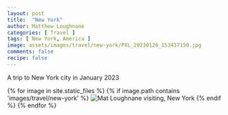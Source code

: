 ```yaml
---
layout: post
title:  "New York"
author: Matthew Loughnane
categories: [ Travel ]
tags: [ New York, America ]
image: assets/images/travel/new-york/PXL_20230126_153437150.jpg
comments: false
recipe: false
---
```


A trip to New York city in January 2023

{% for image in site.static_files %}
{% if image.path contains 'images/travel/new-york' %}
<img src="{{ site.baseurl }}{{ image.path }}" alt="Mat Loughnane visiting, New York" />
{% endif %}
{% endfor %}